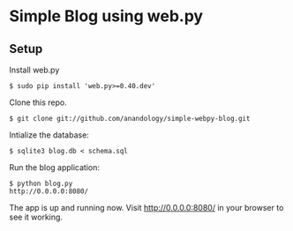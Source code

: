 # Simple Blog using web.py

## Setup

Install web.py

	$ sudo pip install 'web.py>=0.40.dev'

Clone this repo.

	$ git clone git://github.com/anandology/simple-webpy-blog.git

Intialize the database:

	$ sqlite3 blog.db < schema.sql

Run the blog application:
	
	$ python blog.py
	http://0.0.0.0:8080/

The app is up and running now. Visit <http://0.0.0.0:8080/> in your browser to see it working.
